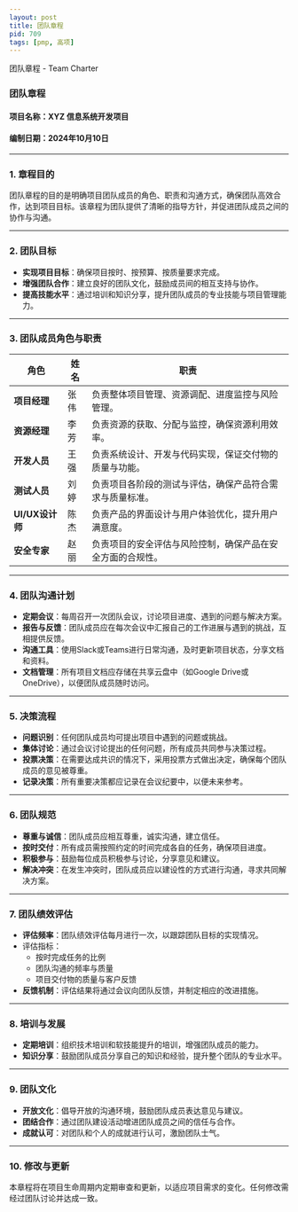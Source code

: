 ```yaml
---
layout: post
title: 团队章程
pid: 709
tags: [pmp, 高项]
---
```


团队章程 - Team Charter

### **团队章程**

#### **项目名称**：XYZ 信息系统开发项目

#### **编制日期**：2024年10月10日

------

### **1. 章程目的**

团队章程的目的是明确项目团队成员的角色、职责和沟通方式，确保团队高效合作，达到项目目标。该章程为团队提供了清晰的指导方针，并促进团队成员之间的协作与沟通。

------

### **2. 团队目标**

- **实现项目目标**：确保项目按时、按预算、按质量要求完成。
- **增强团队合作**：建立良好的团队文化，鼓励成员间的相互支持与协作。
- **提高技能水平**：通过培训和知识分享，提升团队成员的专业技能与项目管理能力。

------

### **3. 团队成员角色与职责**

| **角色**        | **姓名** | **职责**                                                   |
| --------------- | -------- | ---------------------------------------------------------- |
| **项目经理**    | 张伟     | 负责整体项目管理、资源调配、进度监控与风险管理。           |
| **资源经理**    | 李芳     | 负责资源的获取、分配与监控，确保资源利用效率。             |
| **开发人员**    | 王强     | 负责系统设计、开发与代码实现，保证交付物的质量与功能。     |
| **测试人员**    | 刘婷     | 负责项目各阶段的测试与评估，确保产品符合需求与质量标准。   |
| **UI/UX设计师** | 陈杰     | 负责产品的界面设计与用户体验优化，提升用户满意度。         |
| **安全专家**    | 赵丽     | 负责项目的安全评估与风险控制，确保产品在安全方面的合规性。 |

------

### **4. 团队沟通计划**

- **定期会议**：每周召开一次团队会议，讨论项目进度、遇到的问题与解决方案。
- **报告与反馈**：团队成员应在每次会议中汇报自己的工作进展与遇到的挑战，互相提供反馈。
- **沟通工具**：使用Slack或Teams进行日常沟通，及时更新项目状态，分享文档和资料。
- **文档管理**：所有项目文档应存储在共享云盘中（如Google Drive或OneDrive），以便团队成员随时访问。

------

### **5. 决策流程**

- **问题识别**：任何团队成员均可提出项目中遇到的问题或挑战。
- **集体讨论**：通过会议讨论提出的任何问题，所有成员共同参与决策过程。
- **投票决策**：在需要达成共识的情况下，采用投票方式做出决定，确保每个团队成员的意见被尊重。
- **记录决策**：所有重要决策都应记录在会议纪要中，以便未来参考。

------

### **6. 团队规范**

- **尊重与诚信**：团队成员应相互尊重，诚实沟通，建立信任。
- **按时交付**：所有成员需按照约定的时间完成各自的任务，确保项目进度。
- **积极参与**：鼓励每位成员积极参与讨论，分享意见和建议。
- **解决冲突**：在发生冲突时，团队成员应以建设性的方式进行沟通，寻求共同解决方案。

------

### **7. 团队绩效评估**

- **评估频率**：团队绩效评估每月进行一次，以跟踪团队目标的实现情况。
- 评估指标：
  - 按时完成任务的比例
  - 团队沟通的频率与质量
  - 项目交付物的质量与客户反馈
- **反馈机制**：评估结果将通过会议向团队反馈，并制定相应的改进措施。

------

### **8. 培训与发展**

- **定期培训**：组织技术培训和软技能提升的培训，增强团队成员的能力。
- **知识分享**：鼓励团队成员分享自己的知识和经验，提升整个团队的专业水平。

------

### **9. 团队文化**

- **开放文化**：倡导开放的沟通环境，鼓励团队成员表达意见与建议。
- **团结合作**：通过团队建设活动增进团队成员之间的信任与合作。
- **成就认可**：对团队和个人的成就进行认可，激励团队士气。

------

### **10. 修改与更新**

本章程将在项目生命周期内定期审查和更新，以适应项目需求的变化。任何修改需经过团队讨论并达成一致。
